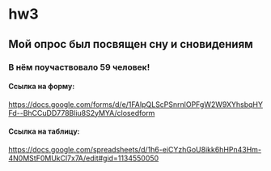 # hw3
## Мой опрос был посвящен сну и сновидениям 
### В нём поучаствовало 59 человек!
#### Ссылка на форму: 
https://docs.google.com/forms/d/e/1FAIpQLScPSnrnlOPFgW2W9XYhsbqHYFd--BhCCuDD778Bliu8S2yMYA/closedform
#### Cсылка на таблицу: 
https://docs.google.com/spreadsheets/d/1h6-eiCYzhGoU8ikk6hHPn43Hm-4N0MStF0MUkCl7x7A/edit#gid=1134550050
